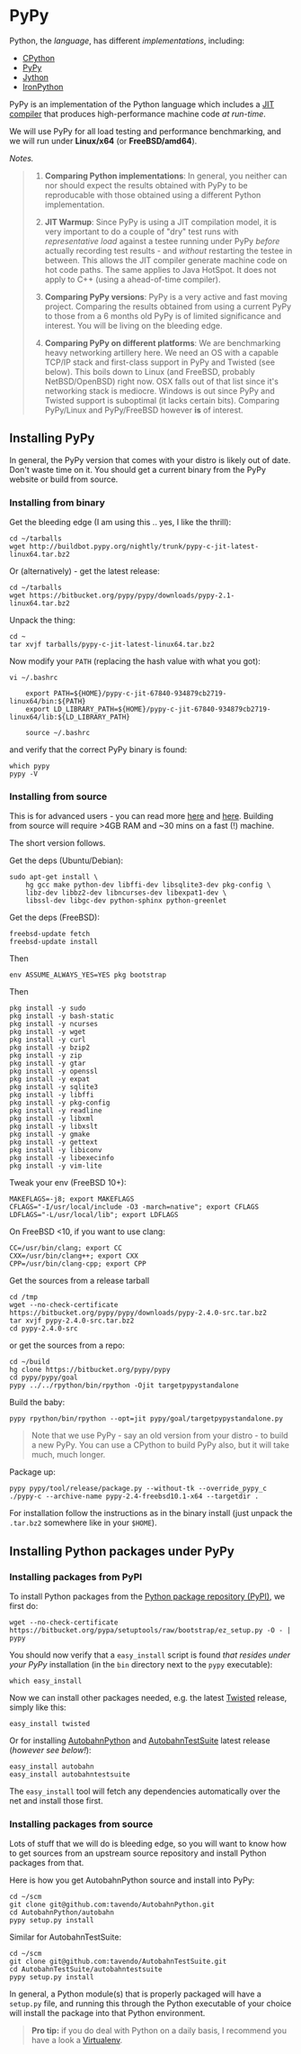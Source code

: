 

# PyPy

Python, the *language*, has different *implementations*, including:

 * [CPython](http://www.python.org/)
 * [PyPy](http://pypy.org/)
 * [Jython](http://jython.org/)
 * [IronPython](http://ironpython.net/)

PyPy is an implementation of the Python language which includes a [JIT compiler](http://en.wikipedia.org/wiki/Just-in-time_compilation) that produces high-performance machine code *at run-time*.

We will use PyPy for all load testing and performance benchmarking, and we will run under **Linux/x64** (or **FreeBSD/amd64**).

*Notes.*

> 1. **Comparing Python implementations**: In general, you neither can nor should expect the results obtained with PyPy to be reproducable with those obtained using a different Python implementation.
>
> 2. **JIT Warmup**: Since PyPy is using a JIT compilation model, it is very important to do a couple of "dry" test runs with *representative load* against a testee running under PyPy *before* actually recording test results - and *without* restarting the testee in between. This allows the JIT compiler generate machine code on hot code paths.
>The same applies to Java HotSpot. It does not apply to C++ (using a ahead-of-time compiler).
>
> 3. **Comparing PyPy versions**: PyPy is a very active and fast moving project. Comparing the results obtained from using a current PyPy to those from a 6 months old PyPy is of limited significance and interest. You will be living on the bleeding edge.
> 4. **Comparing PyPy on different platforms**: We are benchmarking heavy networking artillery here. We need an OS with a capable TCP/IP stack and first-class support in PyPy and Twisted (see below). This boils down to Linux (and FreeBSD, probably NetBSD/OpenBSD) right now. OSX falls out of that list since it's networking stack is mediocre. Windows is out since PyPy and Twisted support is suboptimal (it lacks certain bits). Comparing PyPy/Linux and PyPy/FreeBSD however **is** of interest.

## Installing PyPy

In general, the PyPy version that comes with your distro is likely out of date. Don't waste time on it. You should get a current binary from the PyPy website or build from source.

### Installing from binary

Get the bleeding edge (I am using this .. yes, I like the thrill):

	cd ~/tarballs
	wget http://buildbot.pypy.org/nightly/trunk/pypy-c-jit-latest-linux64.tar.bz2

Or (alternatively) - get the latest release:

	cd ~/tarballs
	wget https://bitbucket.org/pypy/pypy/downloads/pypy-2.1-linux64.tar.bz2

Unpack the thing:

	cd ~
	tar xvjf tarballs/pypy-c-jit-latest-linux64.tar.bz2

Now modify your `PATH` (replacing the hash value with what you got):

	vi ~/.bashrc

        export PATH=${HOME}/pypy-c-jit-67840-934879cb2719-linux64/bin:${PATH}
        export LD_LIBRARY_PATH=${HOME}/pypy-c-jit-67840-934879cb2719-linux64/lib:${LD_LIBRARY_PATH}

        source ~/.bashrc

and verify that the correct PyPy binary is found:

	which pypy
	pypy -V

### Installing from source

This is for advanced users - you can read more [here](http://pypy.org/download.html) and [here](http://pypy.readthedocs.org/en/latest/getting-started-python.html#translating-the-pypy-python-interpreter). Building from source will require >4GB RAM and ~30 mins on a fast (!) machine.

The short version follows.

Get the deps (Ubuntu/Debian):

	sudo apt-get install \
		hg gcc make python-dev libffi-dev libsqlite3-dev pkg-config \
		libz-dev libbz2-dev libncurses-dev libexpat1-dev \
		libssl-dev libgc-dev python-sphinx python-greenlet

Get the deps (FreeBSD):

```
freebsd-update fetch
freebsd-update install
```

Then

```
env ASSUME_ALWAYS_YES=YES pkg bootstrap
```

Then

```
pkg install -y sudo
pkg install -y bash-static
pkg install -y ncurses
pkg install -y wget
pkg install -y curl
pkg install -y bzip2
pkg install -y zip
pkg install -y gtar
pkg install -y openssl
pkg install -y expat
pkg install -y sqlite3
pkg install -y libffi
pkg install -y pkg-config
pkg install -y readline
pkg install -y libxml
pkg install -y libxslt
pkg install -y gmake
pkg install -y gettext
pkg install -y libiconv
pkg install -y libexecinfo
pkg install -y vim-lite
```

Tweak your env (FreeBSD 10+):

```
MAKEFLAGS=-j8; export MAKEFLAGS
CFLAGS="-I/usr/local/include -O3 -march=native"; export CFLAGS
LDFLAGS="-L/usr/local/lib"; export LDFLAGS
```

On FreeBSD <10, if you want to use clang:

```
CC=/usr/bin/clang; export CC
CXX=/usr/bin/clang++; export CXX
CPP=/usr/bin/clang-cpp; export CPP
```

Get the sources from a release tarball

```
cd /tmp
wget --no-check-certificate https://bitbucket.org/pypy/pypy/downloads/pypy-2.4.0-src.tar.bz2
tar xvjf pypy-2.4.0-src.tar.bz2
cd pypy-2.4.0-src
```

or get the sources from a repo:

```
cd ~/build
hg clone https://bitbucket.org/pypy/pypy
cd pypy/pypy/goal
pypy ../../rpython/bin/rpython -Ojit targetpypystandalone
```

Build the baby:

```
pypy rpython/bin/rpython --opt=jit pypy/goal/targetpypystandalone.py
```

> Note that we use PyPy - say an old version from your distro - to build a new PyPy. You can use a CPython to build PyPy also, but it will take much, much longer.
>

Package up:

```
pypy pypy/tool/release/package.py --without-tk --override_pypy_c ./pypy-c --archive-name pypy-2.4-freebsd10.1-x64 --targetdir .
```

For installation follow the instructions as in the binary install (just unpack the `.tar.bz2` somewhere like in your `$HOME`).

## Installing Python packages under PyPy

### Installing packages from PyPI

To install Python packages from the [Python package repository (PyPI)](https://pypi.python.org/pypi), we first do:

	wget --no-check-certificate https://bitbucket.org/pypa/setuptools/raw/bootstrap/ez_setup.py -O - | pypy

You should now verify that a `easy_install` script is found *that resides under your PyPy* installation (in the `bin` directory next to the `pypy` executable):

	which easy_install

Now we can install other packages needed, e.g. the latest [Twisted](http://twistedmatrix.com/) release, simply like this:

	easy_install twisted

Or for installing [AutobahnPython](http://autobahn.ws/python/) and [AutobahnTestSuite](http://autobahn.ws/testsuite/) latest release (*however see below!*):

	easy_install autobahn
	easy_install autobahntestsuite

The `easy_install` tool will fetch any dependencies automatically over the net and install those first.

### Installing packages from source

Lots of stuff that we will do is bleeding edge, so you will want to know how to get sources from an upstream source repository and install Python packages from that.

Here is how you get AutobahnPython source and install into PyPy:

	cd ~/scm
	git clone git@github.com:tavendo/AutobahnPython.git
	cd AutobahnPython/autobahn
	pypy setup.py install

Similar for AutobahnTestSuite:

	cd ~/scm
	git clone git@github.com:tavendo/AutobahnTestSuite.git
	cd AutobahnTestSuite/autobahntestsuite
	pypy setup.py install

In general, a Python module(s) that is properly packaged will have a `setup.py` file, and running this through the Python executable of your choice will install the package into that Python environment.

> **Pro tip:** if you do deal with Python on a daily basis, I recommend you have a look a [Virtualenv](http://www.virtualenv.org).
